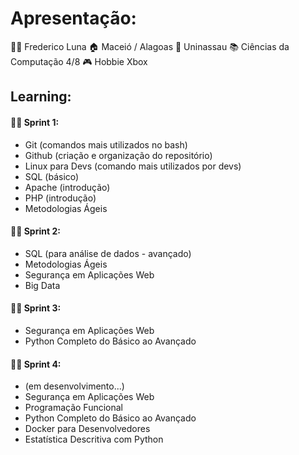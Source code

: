 # Apresentação:
👨‍🎓 Frederico Luna
🏠 Maceió / Alagoas
🏫 Uninassau
📚 Ciências da Computação 4/8
🎮 Hobbie Xbox


## Learning:
#### 👨‍💻 Sprint 1:
  * Git (comandos mais utilizados no bash)
  * Github (criação e organização do repositório)
  * Linux para Devs (comando mais utilizados por devs)
  * SQL (básico)
  * Apache (introdução)
  * PHP (introdução)
  * Metodologias Ágeis

#### 👨‍💻 Sprint 2:
  * SQL (para análise de dados - avançado)
  * Metodologias Ágeis
  * Segurança em Aplicações Web
  * Big Data
  
#### 👨‍💻 Sprint 3:
  * Segurança em Aplicações Web
  * Python Completo do Básico ao Avançado

#### 👨‍💻 Sprint 4:
  * (em desenvolvimento...)
  * Segurança em Aplicações Web
  * Programação Funcional
  * Python Completo do Básico ao Avançado
  * Docker para Desenvolvedores
  * Estatística Descritiva com Python

